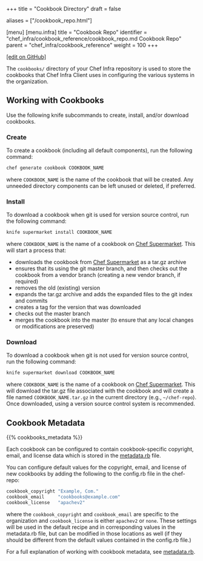 +++
title = "Cookbook Directory"
draft = false

aliases = ["/cookbook_repo.html"]

[menu]
  [menu.infra]
    title = "Cookbook Repo"
    identifier = "chef_infra/cookbook_reference/cookbook_repo.md Cookbook Repo"
    parent = "chef_infra/cookbook_reference"
    weight = 100
+++

[\[edit on GitHub\]](https://github.com/chef/chef-web-docs/blob/master/content/cookbook_repo.md)

The `cookbooks/` directory of your Chef Infra repository is used to
store the cookbooks that Chef Infra Client uses in configuring the
various systems in the organization.

## Working with Cookbooks

Use the following knife subcommands to create, install, and/or download
cookbooks.

### Create

To create a cookbook (including all default components), run the
following command:

``` bash
chef generate cookbook COOKBOOK_NAME
```

where `COOKBOOK_NAME` is the name of the cookbook that will be created.
Any unneeded directory components can be left unused or deleted, if
preferred.

### Install

To download a cookbook when git is used for version source control, run
the following command:

``` bash
knife supermarket install COOKBOOK_NAME
```

where `COOKBOOK_NAME` is the name of a cookbook on [Chef
Supermarket](https://supermarket.chef.io/). This will start a process
that:

- downloads the cookbook from [Chef
    Supermarket](https://supermarket.chef.io/) as a tar.gz archive
- ensures that its using the git master branch, and then checks out
    the cookbook from a vendor branch (creating a new vendor branch, if
    required)
- removes the old (existing) version
- expands the tar.gz archive and adds the expanded files to the git
    index and commits
- creates a tag for the version that was downloaded
- checks out the master branch
- merges the cookbook into the master (to ensure that any local
    changes or modifications are preserved)

### Download

To download a cookbook when git is not used for version source control,
run the following command:

``` bash
knife supermarket download COOKBOOK_NAME
```

where `COOKBOOK_NAME` is the name of a cookbook on [Chef
Supermarket](https://supermarket.chef.io/). This will download the
tar.gz file associated with the cookbook and will create a file named
`COOKBOOK_NAME.tar.gz` in the current directory (e.g., `~/chef-repo`).
Once downloaded, using a version source control system is recommended.

## Cookbook Metadata

{{% cookbooks_metadata %}}

Each cookbook can be configured to contain cookbook-specific copyright,
email, and license data which is stored in the
[metadata.rb](/config_rb_metadata/) file.

You can configure default values for the copyright, email, and license
of new cookbooks by adding the following to the config.rb file in the
chef-repo:

``` bash
cookbook_copyright "Example, Com."
cookbook_email     "cookbooks@example.com"
cookbook_license   "apachev2"
```

where the `cookbook_copyright` and `cookbook_email` are specific to the
organization and `cookbook_license` is either `apachev2` or `none`.
These settings will be used in the default recipe and in corresponding
values in the metadata.rb file, but can be modified in those locations
as well (if they should be different from the default values contained
in the config.rb file.)

For a full explanation of working with cookbook metadata, see
[metadata.rb](/config_rb_metadata/).
